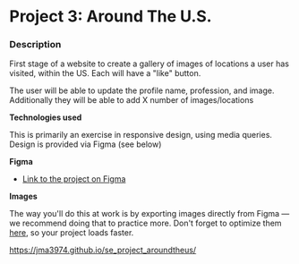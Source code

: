 # Project 3: Around The U.S.

### Description

First stage of a website to create a gallery of images of locations a user has visited, within the US. Each will have a "like" button.

The user will be able to update the profile name, profession, and image. Additionally they will be able to add X number of images/locations

**Technologies used**

This is primarily an exercise in responsive design, using media queries. Design is provided via Figma (see below)

**Figma**

- [Link to the project on Figma](https://www.figma.com/file/ii4xxsJ0ghevUOcssTlHZv/Sprint-3%3A-Around-the-US?node-id=0%3A1)

**Images**

The way you'll do this at work is by exporting images directly from Figma — we recommend doing that to practice more. Don't forget to optimize them [here](https://tinypng.com/), so your project loads faster.

https://jma3974.github.io/se_project_aroundtheus/
